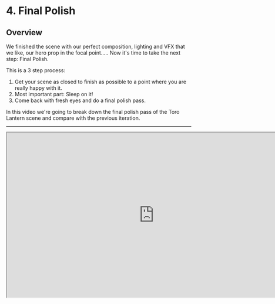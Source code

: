 # 4. Final Polish

<h2>Overview</h2>
<p>We finished the scene with our perfect composition, lighting and VFX that we like, our hero prop in the focal point..... Now it's time to take the next step: Final Polish.</p>
<p>This is a 3 step process:</p>
<ol>
<li>Get your scene as closed to finish as possible to a point where you are really happy with it.</li>
<li>Most important part: Sleep on it!</li>
<li>Come back with fresh eyes and do a final polish pass.</li>
</ol>
<p>In this video we're going to break down the final polish pass of the Toro Lantern scene and compare with the previous iteration.</p>
<hr>
<p><iframe src="https://www.youtube.com/embed/hH4_zKGYgkw?rel=0" width="800" height="450" allowfullscreen="allowfullscreen" allow="accelerometer; autoplay; clipboard-write; encrypted-media; gyroscope; picture-in-picture"></iframe></p>